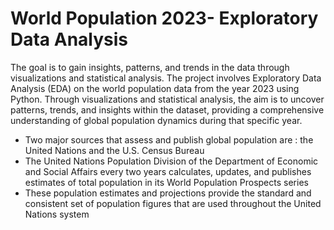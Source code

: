 # World Population 2023- Exploratory Data Analysis
The goal is to gain insights, patterns, and trends in the data through visualizations and statistical analysis. The project involves Exploratory Data Analysis (EDA) on the world population data from the year 2023 using Python. Through visualizations and statistical analysis, the aim is to uncover patterns, trends, and insights within the dataset, providing a comprehensive understanding of global population dynamics during that specific year.

*  Two major sources that assess and publish global population are : the United Nations and the U.S. Census Bureau
* The United Nations Population Division of the Department of Economic and Social Affairs every two years calculates, updates, and publishes estimates of total population in its World Population Prospects series
* These population estimates and projections provide the standard and consistent set of population figures that are used throughout the United Nations system
